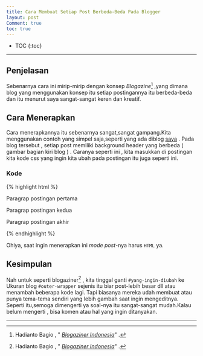 ```yaml
---
title: Cara Membuat Setiap Post Berbeda-Beda Pada Blogger
layout: post
Comment: true
toc: true
---
```


* TOC
{:toc}

----

## Penjelasan
Sebenarnya cara ini mirip-mirip dengan konsep *Blogazine*[^fn-sample_footnote] ,yang dimana blog yang menggunakan konsep itu setiap postingannya itu berbeda-beda dan itu menurut saya sangat-sangat keren dan kreatif.

## Cara Menerapkan
Cara menerapkannya itu sebenarnya sangat,sangat gampang.Kita menggunakan contoh yang simpel saja,seperti yang ada diblog [saya](https://urbaemyb.blogspot.com) . Pada blog tersebut , setiap post memiliki background header yang berbeda ( gambar bagian kiri blog ) .
Caranya seperti ini , kita masukkan di postingan kita kode css yang ingin kita ubah pada postingan itu juga seperti ini.

### Kode
{% highlight html %}
<p> Paragrap postingan pertama </p>
<p> Paragrap postingan kedua </p>
<p> Paragrap postingan akhir </p>
<style>
 #yang-ingin-diubah { ... }
</style>
{% endhighlight %}

Ohiya, saat ingin menerapkan ini *mode post*-nya harus `HTML` ya.

## Kesimpulan
Nah untuk seperti blogaziner[^fn-sample_footnote] , kita tinggal ganti `#yang-ingin-diubah` ke Ukuran blog `#outer-wrapper` sejenis itu biar post-lebih besar dll atau menambah beberapa kode lagi.
Tapi biasanya mereka udah membuat atau punya tema-tema sendiri yang lebih gambah saat ingin mengeditnya.
Seperti itu,semoga dimengerti ya soal-nya itu sangat-sangat mudah.Kalau belum mengerti , bisa komen atau hal yang ingin ditanyakan.

-----

[^fn-sample_footnote]: Hadianto Bagio , " [*Blogaziner Indonesia*](http://roberto-bagio.blogspot.com/p/blogaziner-indonesia.html)" .